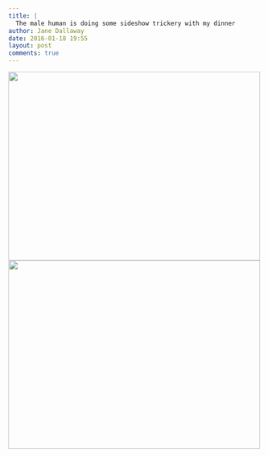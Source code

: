 ```yaml
---
title: |
  The male human is doing some sideshow trickery with my dinner
author: Jane Dallaway
date: 2016-01-18 19:55
layout: post
comments: true
---
```


<div><a href="http://static.skitters.dallaway.com/tp_IMG_5760.JPG"><img src="http://static.skitters.dallaway.com/tp_thumb_IMG_5760.JPG" width="500" height="375"/></a></div><div><a href="http://static.skitters.dallaway.com/tp_IMG_5763.JPG"><img src="http://static.skitters.dallaway.com/tp_thumb_IMG_5763.JPG" width="500" height="375"/></a></div>



  


  

      
